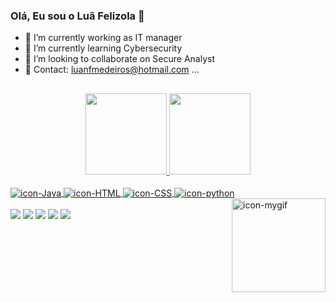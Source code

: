### Olá, Eu sou o Luã Felizola 👋

- 🔭 I’m currently working as IT manager
- 🌱 I’m currently learning Cybersecurity
- 👯 I’m looking to collaborate on Secure Analyst
- 💬 Contact: luanfmedeiros@hotmail.com ...
##
<div align="center">
  <a href="https://github.com/luansud">
  <img height="130em" src="https://github-readme-stats.vercel.app/api?username=luansud&show_icons=true&theme=algolia&include_all_commits=true&count_private=true"/>
  <img height="130em" src="https://github-readme-stats.vercel.app/api/top-langs/?username=luansud&layout=compact&langs_count=7&theme=algolia"/>
</div>

  <div style="display: inline_block"><br>
<!--  <img align="center" alt="icon-Js" src="https://img.shields.io/badge/JavaScript-F7DF1E?style=for-the-badge&logo=javascript&logoColor=black"> -->
  <img align="center" alt="icon-Java" src="https://img.shields.io/badge/Java-ED8B00?style=for-the-badge&logo=java&logoColor=white">
  <img align="center" alt="icon-HTML" src="https://img.shields.io/badge/HTML5-E34F26?style=for-the-badge&logo=html5&logoColor=white">
  <img align="center" alt="icon-CSS" src="https://img.shields.io/badge/CSS-239120?&style=for-the-badge&logo=css3&logoColor=white">
<!--  <img align="center" alt="icon-PHP" src="https://img.shields.io/badge/PHP-777BB4?style=for-the-badge&logo=php&logoColor=white"> -->
  <img align="center" alt="icon-python" src="https://img.shields.io/badge/Python-3776AB?style=for-the-badge&logo=python&logoColor=white">
  <img align="right" alt="icon-mygif" height="150px" witdh:"150px" src="https://s1.gifyu.com/images/Meu-GIF.gif">
  
</div>
<br>
<div> 
  <a href="https://www.instagram.com/luafsoares/" target="_blank"><img src="https://img.shields.io/badge/-Instagram-%23E4405F?style=for-the-badge&logo=instagram&logoColor=white" target="_blank"></a>
  <a href = "mailto:luanti.sud@gmail.com"><img src="https://img.shields.io/badge/-Gmail-%23333?style=for-the-badge&logo=gmail&logoColor=white" target="_blank"></a>
  <a href = "mailto:luanfmedeiros@hotmail.com"><img src="https://img.shields.io/badge/Microsoft_Outlook-0078D4?style=for-the-badge&logo=microsoft-outlook&logoColor=white" target="_blank"></a> 
  <a href="https://www.linkedin.com/in/luan-felizola/" target="_blank"><img src="https://img.shields.io/badge/-LinkedIn-%230077B5?style=for-the-badge&logo=linkedin&logoColor=white" target="_blank"></a>   
  <a href="https://www.facebook.com/luan.felizola" target="_blank"><img src="https://img.shields.io/badge/-Facebook-%230077B5?style=for-the-badge&logo=facebook&logoColor=white" target="_blank"></a> 
</div>

<!-- https://picrew.me/image_maker/51747/complete?cd=OwnBHG6CMo  -->
